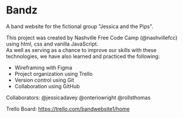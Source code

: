 # Bandz
A band website for the fictional group "Jessica and the Pips". 

This project was created by Nashville Free Code Camp (@nashvillefcc) using html, css and vanilla JavaScript.  
As well as serving as a chance to improve our skills with these technologies, we have also learned and practiced the following:
* Wireframing with Figma
* Project organization using Trello
* Version control using Git
* Collaboration using GitHub

Collaborators:
@jessicadavey
@onteriowright
@rollsthomas


Trello Board:
https://trello.com/bandwebsite1/home
